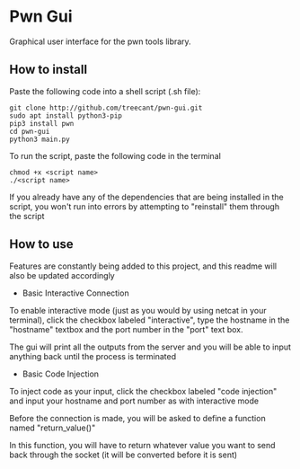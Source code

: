 # Pwn Gui

Graphical user interface for the pwn tools library.

## How to install

Paste the following code into a shell script (.sh file):
```
git clone http://github.com/treecant/pwn-gui.git
sudo apt install python3-pip
pip3 install pwn
cd pwn-gui
python3 main.py
```
To run the script, paste the following code in the terminal 
```
chmod +x <script name>
./<script name>
```
If you already have any of the dependencies that are being installed in the script, you won't run into errors by attempting to "reinstall" them through the script

## How to use

Features are constantly being added to this project, and this readme will also be updated accordingly

- Basic Interactive Connection

To enable interactive mode (just as you would by using netcat in your terminal), click the checkbox labeled "interactive", type the hostname in the "hostname" textbox and the port number in the "port" text box. 

The gui will print all the outputs from the server and you will be able to input anything back until the process is terminated

- Basic Code Injection

To inject code as your input, click the checkbox labeled "code injection" and input your hostname and port number as with interactive mode

Before the connection is made, you will be asked to define a function named "return_value()"

In this function, you will have to return whatever value you want to send back through the socket (it will be converted before it is sent)


